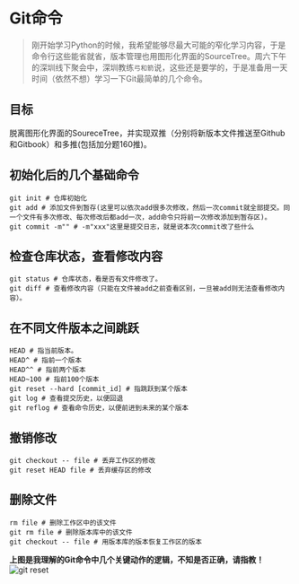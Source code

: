 # Git命令

> 刚开始学习Python的时候，我希望能够尽最大可能的窄化学习内容，于是命令行这些能省就省，版本管理也用图形化界面的SourceTree。周六下午的深圳线下聚会中，深圳教练`弓和箭`说，这些还是要学的，于是准备用一天时间（依然不想）学习一下Git最简单的几个命令。

## 目标
脱离图形化界面的SoureceTree，并实现双推（分别将新版本文件推送至Github和Gitbook）和多推(包括加分题160推)。

## 初始化后的几个基础命令
```
git init # 仓库初始化
git add # 添加文件到暂存(这里可以依次add很多次修改，然后一次commit就全部提交。同一个文件有多次修改、每次修改后都add一次，add命令只将前一次修改添加到暂存区)。
git commit -m"" # -m"xxx"这里是提交日志，就是说本次commit改了些什么
```
## 检查仓库状态，查看修改内容
```
git status # 仓库状态，看是否有文件修改了。
git diff # 查看修改内容（只能在文件被add之前查看区别，一旦被add则无法查看修改内容）。
```
## 在不同文件版本之间跳跃
```
HEAD # 指当前版本。
HEAD^ # 指前一个版本
HEAD^^ # 指前两个版本
HEAD~100 # 指前100个版本
git reset --hard [commit_id] # 指跳跃到某个版本
git log # 查看提交历史，以便回退
git reflog # 查看命令历史，以便前进到未来的某个版本
```
## 撤销修改
```
git checkout -- file # 丢弃工作区的修改
git reset HEAD file # 丢弃缓存区的修改
```
## 删除文件
```
rm file # 删除工作区中的该文件
git rm file # 删除版本库中的该文件
git checkout -- file # 用版本库的版本恢复工作区的版本
```
**上图是我理解的Git命令中几个关键动作的逻辑，不知是否正确，请指教！**
![git reset](http://i.imgur.com/GWEN4yg.jpg)
